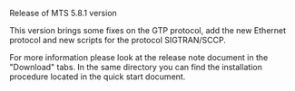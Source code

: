 Release of MTS 5.8.1 version

This version brings some fixes on the GTP protocol, add the new Ethernet protocol and new scripts for the protocol SIGTRAN/SCCP.

For more information please look at the release note document in the "Download" tabs.
In the same directory you can find the installation procedure located in the quick start document.